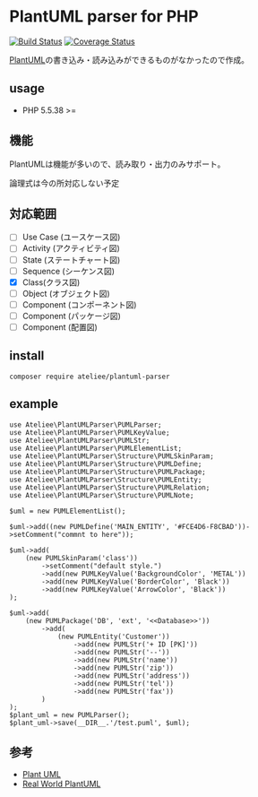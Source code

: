 # PlantUML parser for PHP

[![Build Status](https://travis-ci.org/ateliee/plantuml-parser.svg?branch=development)](https://travis-ci.org/ateliee/plantuml-parser)
[![Coverage Status](https://coveralls.io/repos/github/ateliee/plantuml-parser/badge.svg?branch=development)](https://coveralls.io/github/ateliee/plantuml-parser?branch=development)

[PlantUML](http://plantuml.com/ja/)の書き込み・読み込みができるものがなかったので作成。

## usage
* PHP 5.5.38 >=

## 機能
PlantUMLは機能が多いので、読み取り・出力のみサポート。

論理式は今の所対応しない予定

## 対応範囲

* [ ] Use Case (ユースケース図)
* [ ] Activity (アクティビティ図)
* [ ] State (ステートチャート図)	
* [ ] Sequence (シーケンス図)
* [x] Class(クラス図)
* [ ] Object	(オブジェクト図)
* [ ] Component	(コンポーネント図)
* [ ] Component	(パッケージ図)
* [ ] Component	(配置図)

## install
```
composer require ateliee/plantuml-parser
```

## example

```
use Ateliee\PlantUMLParser\PUMLParser;
use Ateliee\PlantUMLParser\PUMLKeyValue;
use Ateliee\PlantUMLParser\PUMLStr;
use Ateliee\PlantUMLParser\PUMLElementList;
use Ateliee\PlantUMLParser\Structure\PUMLSkinParam;
use Ateliee\PlantUMLParser\Structure\PUMLDefine;
use Ateliee\PlantUMLParser\Structure\PUMLPackage;
use Ateliee\PlantUMLParser\Structure\PUMLEntity;
use Ateliee\PlantUMLParser\Structure\PUMLRelation;
use Ateliee\PlantUMLParser\Structure\PUMLNote;

$uml = new PUMLElementList();

$uml->add((new PUMLDefine('MAIN_ENTITY', '#FCE4D6-F8CBAD'))->setComment("commnt to here"));

$uml->add(
    (new PUMLSkinParam('class'))
        ->setComment("default style.")
        ->add(new PUMLKeyValue('BackgroundColor', 'METAL'))
        ->add(new PUMLKeyValue('BorderColor', 'Black'))
        ->add(new PUMLKeyValue('ArrowColor', 'Black'))
);

$uml->add(
    (new PUMLPackage('DB', 'ext', '<<Database>>'))
        ->add(
            (new PUMLEntity('Customer'))
                ->add(new PUMLStr('+ ID [PK]'))
                ->add(new PUMLStr('--'))
                ->add(new PUMLStr('name'))
                ->add(new PUMLStr('zip'))
                ->add(new PUMLStr('address'))
                ->add(new PUMLStr('tel'))
                ->add(new PUMLStr('fax'))
        )
);
$plant_uml = new PUMLParser();
$plant_uml->save(__DIR__.'/test.puml', $uml);
```

## 参考
* [Plant UML](http://plantuml.com/ja/)
* [Real World PlantUML](https://real-world-plantuml.com/)